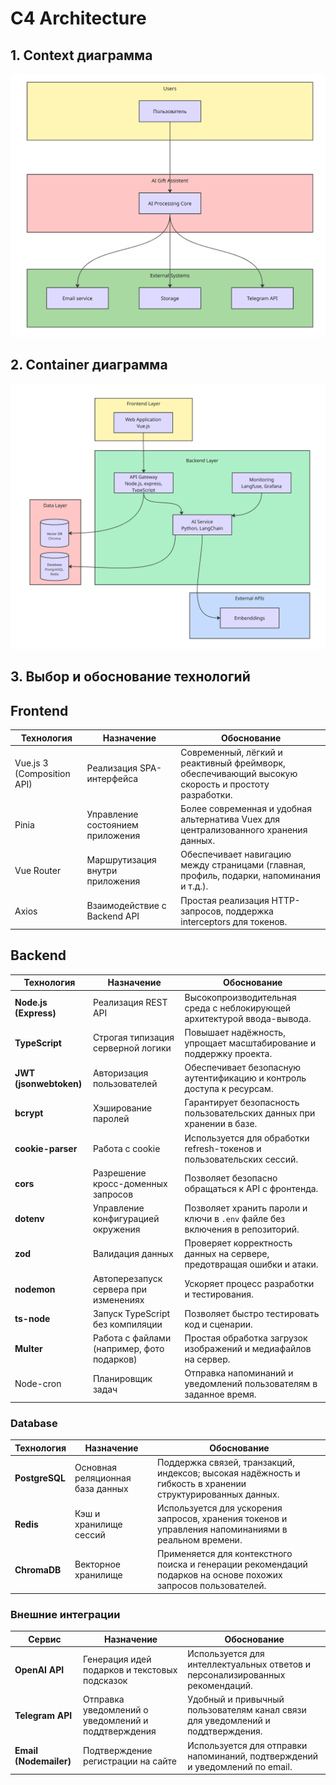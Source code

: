 # C4 Architecture

## 1. Context диаграмма

![Context диаграмма](/docs/architecture/context_diagram.png)

## 2. Container диаграмма

![Container диаграмма](/docs/architecture/container_diagram.png)

## 3. Выбор и обоснование технологий

## Frontend

| Технология                 | Назначение                       | Обоснование                                                                                        |
| -------------------------- | -------------------------------- | -------------------------------------------------------------------------------------------------- |
| Vue.js 3 (Composition API) | Реализация SPA-интерфейса        | Современный, лёгкий и реактивный фреймворк, обеспечивающий высокую скорость и простоту разработки. |
| Pinia                      | Управление состоянием приложения | Более современная и удобная альтернатива Vuex для централизованного хранения данных.               |
| Vue Router                 | Маршрутизация внутри приложения  | Обеспечивает навигацию между страницами (главная, профиль, подарки, напоминания и т.д.).           |
| Axios                      | Взаимодействие с Backend API     | Простая реализация HTTP-запросов, поддержка interceptors для токенов.                              |

## Backend

| Технология             | Назначение                                 | Обоснование                                                                  |
| ---------------------- | ------------------------------------------ | ---------------------------------------------------------------------------- |
| **Node.js (Express)**  | Реализация REST API                        | Высокопроизводительная среда с неблокирующей архитектурой ввода-вывода.      |
| **TypeScript**         | Строгая типизация серверной логики         | Повышает надёжность, упрощает масштабирование и поддержку проекта.           |
| **JWT (jsonwebtoken)** | Авторизация пользователей                  | Обеспечивает безопасную аутентификацию и контроль доступа к ресурсам.        |
| **bcrypt**             | Хэширование паролей                        | Гарантирует безопасность пользовательских данных при хранении в базе.        |
| **cookie-parser**      | Работа с cookie                            | Используется для обработки refresh-токенов и пользовательских сессий.        |
| **cors**               | Разрешение кросс-доменных запросов         | Позволяет безопасно обращаться к API с фронтенда.                            |
| **dotenv**             | Управление конфигурацией окружения         | Позволяет хранить пароли и ключи в `.env` файле без включения в репозиторий. |
| **zod**                | Валидация данных                           | Проверяет корректность данных на сервере, предотвращая ошибки и атаки.       |
| **nodemon**            | Автоперезапуск сервера при изменениях      | Ускоряет процесс разработки и тестирования.                                  |
| **ts-node**            | Запуск TypeScript без компиляции           | Позволяет быстро тестировать код и сценарии.                                 |
| **Multer**             | Работа с файлами (например, фото подарков) | Простая обработка загрузок изображений и медиафайлов на сервер.              |
| Node-cron              | Планировщик задач                          | Отправка напоминаний и уведомлений пользователям в заданное время.           |

### Database

| Технология     | Назначение                       | Обоснование                                                                                                     |
| -------------- | -------------------------------- | --------------------------------------------------------------------------------------------------------------- |
| **PostgreSQL** | Основная реляционная база данных | Поддержка связей, транзакций, индексов; высокая надёжность и гибкость в хранении структурированных данных.      |
| **Redis**      | Кэш и хранилище сессий           | Используется для ускорения запросов, хранения токенов и управления напоминаниями в реальном времени.            |
| **ChromaDB**   | Векторное хранилище              | Применяется для контекстного поиска и генерации рекомендаций подарков на основе похожих запросов пользователей. |

### Внешние интеграции

| Сервис                 | Назначение                                          | Обоснование                                                                     |
| ---------------------- | --------------------------------------------------- | ------------------------------------------------------------------------------- |
| **OpenAI API**         | Генерация идей подарков и текстовых подсказок       | Используется для интеллектуальных ответов и персонализированных рекомендаций.   |
| **Telegram API**       | Отправка уведомлений о уведомлений и поддтверждения | Удобный и привычный пользователям канал связи для уведомлений и поддтверждения. |
| **Email (Nodemailer)** | Подтверждение регистрации на сайте                  | Используется для отправки напоминаний, подтверждений и уведомлений по email.    |
